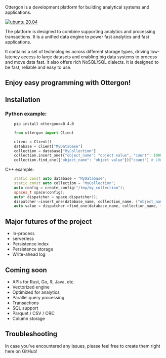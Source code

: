 Ottergon is a development platform for building analytical systems and applications.

[![ubuntu 20.04](https://github.com/duckstax/ottergon/actions/workflows/ubuntu_20_04.yaml/badge.svg)](https://github.com/duckstax/ottergon/actions/workflows/ubuntu_20_04.yaml)

The platform is designed to combine supporting analytics and processing transactions. It is a unified data engine to power fast analytics and fast applications.

It contains a set of technologies across different storage types, driving low-latency access to large datasets and enabling big data systems to process and move data fast. It also offers rich NoSQL/SQL dialects. It is designed to be fast, reliable and easy to use.

## Enjoy easy programming with Ottergon!

## Installation

### Python example:

```bash
    pip install ottergon==0.4.0 
```

```python
    from ottergon import Client

    client = Client()
    database = client["MyDatabase"]
    collection = database["MyCollection"]
    collection.insert_one({"object_name": "object value", "count": 1000})
    collection.find_one({"object_name": "object value"})["count"] # 1000
```

C++ example:

```cpp
    static const auto database = "MyDatabase";
    static const auto collection = "MyCollection";
    auto config = create_config("/tmp/my_collection");
    spaces_t space(config);
    auto* dispatcher = space.dispatcher();
    dispatcher->insert_one(database_name, collection_name, {"object_name": "object value", "count": 1000});
    auto value = dispatcher->find_one(database_name, collection_name, {"object_name": "object value"});
```

## Major futures of the project

* In-process
* serverless
* Persistence index
* Persistence storage
* Write-ahead log

## Coming soon

* APIs for Rust, Go, R, Java, etc.
* Vectorized engine
* Optimized for analytics
* Parallel query processing
* Transactions
* SQL support
* Parquet / CSV / ORC
* Column storage
 
## Troubleshooting
In case you've encountered any issues, please feel free to create them right here on GitHub!
